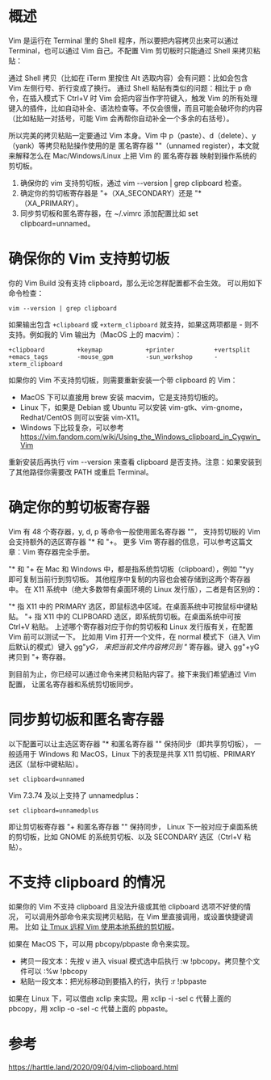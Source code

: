 
# 概述

Vim 是运行在 Terminal 里的 Shell 程序，所以要把内容拷贝出来可以通过 Terminal，也可以通过 Vim 自己。不配置 Vim 剪切板时只能通过 Shell 来拷贝粘贴：

通过 Shell 拷贝（比如在 iTerm 里按住 Alt 选取内容）会有问题：比如会包含 Vim 左侧行号、折行变成了换行。
通过 Shell 粘贴有类似的问题：相比于 p 命令，在插入模式下 Ctrl+V 时 Vim 会把内容当作字符键入，触发 Vim 的所有处理键入的插件，比如自动补全、语法检查等。不仅会很慢，而且可能会破坏你的内容（比如粘贴一对括号，可能 Vim 会再帮你自动补全一个多余的右括号）。

所以完美的拷贝粘贴一定要通过 Vim 本身。Vim 中 p（paste）、d（delete）、y（yank）等拷贝粘贴操作使用的是 匿名寄存器 ""（unnamed register），本文就来解释怎么在 Mac/Windows/Linux 上把 Vim 的 匿名寄存器 映射到操作系统的剪切板。

1. 确保你的 vim 支持剪切板，通过 vim --version | grep clipboard 检查。
2. 确定你的剪切板寄存器是 "+（XA_SECONDARY）还是 "*（XA_PRIMARY）。
3. 同步剪切板和匿名寄存器，在 ~/.vimrc 添加配置比如 set clipboard=unnamed。

# 确保你的 Vim 支持剪切板

你的 Vim Build 没有支持 clipboard，那么无论怎样配置都不会生效。 可以用如下命令检查：

```
vim --version | grep clipboard
```

如果输出包含 `+clipboard` 或 `+xterm_clipboard` 就支持，如果这两项都是 - 则不支持。例如我的 Vim 输出为（MacOS 上的 macvim）：

```
+clipboard         +keymap            +printer           +vertsplit
+emacs_tags        -mouse_gpm         -sun_workshop      -xterm_clipboard
```

如果你的 Vim 不支持剪切板，则需要重新安装一个带 clipboard 的 Vim：

* MacOS 下可以直接用 brew 安装 macvim，它是支持剪切板的。
* Linux 下，如果是 Debian 或 Ubuntu 可以安装 vim-gtk、vim-gnome，Redhat/CentOS 则可以安装 vim-X11。
* Windows 下比较复杂，可以参考 https://vim.fandom.com/wiki/Using_the_Windows_clipboard_in_Cygwin_Vim

重新安装后再执行 vim --version 来查看 clipboard 是否支持。注意：如果安装到了其他路径你需要改 PATH 或重启 Terminal。

# 确定你的剪切板寄存器

Vim 有 48 个寄存器，y, d, p 等命令一般使用匿名寄存器 ""， 支持剪切板的 Vim 会支持额外的选区寄存器 "* 和 "+。 更多 Vim 寄存器的信息，可以参考这篇文章：Vim 寄存器完全手册。

"* 和 "+ 在 Mac 和 Windows 中，都是指系统剪切板（clipboard），例如 "*yy 即可复制当前行到剪切板。 其他程序中复制的内容也会被存储到这两个寄存器中。 在 X11 系统中（绝大多数带有桌面环境的 Linux 发行版），二者是有区别的：

"* 指 X11 中的 PRIMARY 选区，即鼠标选中区域。在桌面系统中可按鼠标中键粘贴。
"+ 指 X11 中的 CLIPBOARD 选区，即系统剪切板。在桌面系统中可按 Ctrl+V 粘贴。
上述哪个寄存器对应于你的剪切板和 Linux 发行版有关，在配置 Vim 前可以测试一下。 比如用 Vim 打开一个文件，在 normal 模式下（进入 Vim 后默认的模式）键入 gg"*yG， 来把当前文件内容拷贝到 "* 寄存器。键入 gg"+yG 拷贝到 "+ 寄存器。

到目前为止，你已经可以通过命令来拷贝粘贴内容了。接下来我们希望通过 Vim 配置， 让匿名寄存器和系统剪切板同步。

# 同步剪切板和匿名寄存器

以下配置可以让主选区寄存器 "* 和匿名寄存器 "" 保持同步（即共享剪切板）， 一般适用于 Windows 和 MacOS，Linux 下的表现是共享 X11 剪切板、PRIMARY 选区（鼠标中键粘贴）。

```
set clipboard=unnamed
```

Vim 7.3.74 及以上支持了 unnamedplus：

```
set clipboard=unnamedplus
```

即让剪切板寄存器 "+ 和匿名寄存器 "" 保持同步， Linux 下一般对应于桌面系统的剪切板，比如 GNOME 的系统剪切板、以及 SECONDARY 选区（Ctrl+V 粘贴）。

# 不支持 clipboard 的情况

如果你的 Vim 不支持 clipboard 且没法升级或其他 clipboard 选项不好使的情况， 可以调用外部命令来实现拷贝粘贴，在 Vim 里直接调用，或设置快捷键调用。 比如 [让 Tmux 远程 Vim 使用本地系统的剪切板](https://harttle.land/2017/06/23/vim-tmux-clipboard.html)。

如果在 MacOS 下，可以用 pbcopy/pbpaste 命令来实现。

* 拷贝一段文本：先按 v 进入 visual 模式选中后执行 :w !pbcopy。拷贝整个文件可以 :%w !pbcopy
* 粘贴一段文本：把光标移动到要插入的行，执行 :r !pbpaste

如果在 Linux 下，可以借由 xclip 来实现。用 xclip -i -sel c 代替上面的 pbcopy，用 xclip -o -sel -c 代替上面的 pbpaste。

# 参考

https://harttle.land/2020/09/04/vim-clipboard.html